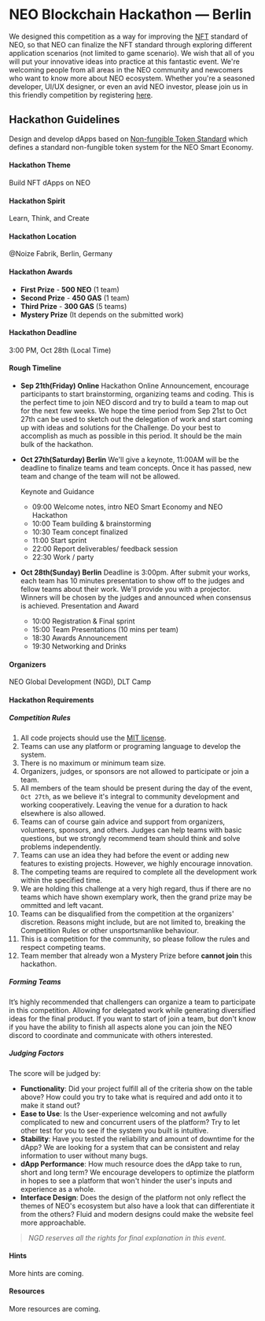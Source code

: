 # NEO Blockchain Hackathon — Berlin

We designed this competition as a way for improving the [NFT](https://github.com/neo-project/proposals/pull/41/files)  standard of NEO, so that NEO can finalize the NFT standard through exploring different application scenarios (not limited to game scenario). We wish that all of you will put your innovative ideas into practice at this fantastic event. We're welcoming people from all areas in the NEO community and newcomers who want to know more about NEO ecosystem. Whether you're a seasoned developer, UI/UX designer, or even an avid NEO investor, please join us in this friendly competition by registering [here](https://www.neo.camp).

## Hackathon Guidelines

Design and develop dApps based on [Non-fungible Token Standard](https://github.com/neo-project/proposals/pull/41/files) which defines a standard non-fungible token system for the NEO Smart Economy. 

#### Hackathon Theme

Build NFT dApps on NEO

#### Hackathon Spirit

Learn, Think, and Create

#### Hackathon Location

@Noize Fabrik, Berlin, Germany 

#### Hackathon Awards 

- **First Prize** - **500 NEO** (1 team)
- **Second Prize** - **450 GAS** (1 team)
- **Third Prize** - **300 GAS** (5 teams)
- **Mystery Prize** (It depends on the submitted work)

#### Hackathon Deadline

3:00 PM, Oct 28th (Local Time)

#### Rough Timeline

- **Sep 21th(Friday) Online** Hackathon Online Announcement, encourage participants to start brainstorming, organizing teams and coding. This is the perfect time to join NEO discord and try to build a team to map out for the next few weeks. We hope the time period from Sep 21st to Oct 27th can be used to sketch out the delegation of work and start coming up with ideas and solutions for the Challenge. Do your best to accomplish as much as possible in this period. It should be the main bulk of the hackathon.

- **Oct 27th(Saturday) Berlin** We'll give a keynote, 11:00AM will be the deadline to finalize teams and team concepts. Once it has passed, new team and change of the team will not be allowed.

  Keynote and Guidance

  - 09:00 Welcome notes, intro NEO Smart Economy and NEO Hackathon
  - 10:00 Team building & brainstorming
  - 10:30 Team concept finalized
  - 11:00 Start sprint
  - 22:00 Report deliverables/ feedback session
  - 22:30 Work / party

- **Oct 28th(Sunday) Berlin** Deadline is 3:00pm. After submit your works, each team has 10 minutes presentation to show off to the judges and fellow teams about their work. We'll provide you with a projector. Winners will be chosen by the judges and announced when consensus is achieved. 
  Presentation and Award

    - 10:00 Registration & Final sprint
    - 15:00 Team Presentations (10 mins per team)
    - 18:30 Awards Announcement
    - 19:30 Networking and Drinks

#### Organizers

NEO Global Development (NGD), DLT Camp

#### Hackathon Requirements

##### Competition Rules   

1. All code projects should use the [MIT license](https://github.com/neo-ngd/Hackathon/blob/master/LICENSE).
2. Teams can use any platform or programing language to develop the system.
3. There is no maximum or minimum team size.
4. Organizers, judges, or sponsors are not allowed to participate or join a team.
5. All members of the team should be present during the day of the event, `Oct 27th`, as we believe it's integral to community development and working cooperatively. Leaving the venue for a duration to hack elsewhere is also allowed.
6. Teams can of course gain advice and support from organizers, volunteers, sponsors, and others. Judges can help teams with basic questions, but we strongly recommend team should think and solve problems independently.
7. Teams can use an idea they had before the event or adding new features to existing projects. However, we highly encourage innovation.
8. The competing teams are required to complete all the development work within the specified time.
9. We are holding this challenge at a very high regard, thus if there are no teams which have shown exemplary work, then the grand prize may be ommitted and left vacant.
10. Teams can be disqualified from the competition at the organizers' discretion. Reasons might include, but are not limited to, breaking the Competition Rules or other unsportsmanlike behaviour.
11. This is a competition for the community, so please follow the rules and respect competing teams.
12. Team member that already won a Mystery Prize before **cannot join** this hackathon.

##### Forming Teams

It’s highly recommended that challengers can organize a team to participate in this competition. Allowing for delegated work while generating diversified ideas for the final product. If you want to start of join a team, but don't know if you have the ability to finish all aspects alone you can join the NEO discord to coordinate and communicate with others interested.

##### Judging Factors

The score will be judged by:

- **Functionality**: Did your project fulfill all of the criteria show on the table above? How could you try to take what is required and add onto it to make it stand out?
- **Ease to Use**: Is the User-experience welcoming and not awfully complicated to new and concurrent users of the platform? Try to let other test for you to see if the system you built is intuitive.
- **Stability**: Have you tested the reliability and amount of downtime for the dApp? We are looking for a system that can be consistent and relay information to user without many bugs.
- **dApp Performance**: How much resource does the dApp take to run, short and long term? We encourage developers to optimize the platform in hopes to see a platform that won't hinder the user's inputs and experience as a whole.
- **Interface Design**: Does the design of the platform not only reflect the themes of NEO's ecosystem but also have a look that can differentiate it from the others? Fluid and modern designs could make the website feel more approachable.

> *NGD reserves all the rights for final explanation in this event.*

#### Hints
More hints are coming.

#### Resources

More resources are coming.
